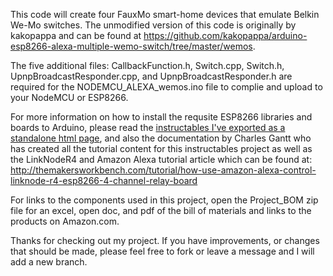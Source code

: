 This code will create four FauxMo smart-home devices that emulate Belkin We-Mo switches. The unmodified version of this code is originally by kakopappa and can be found at https://github.com/kakopappa/arduino-esp8266-alexa-multiple-wemo-switch/tree/master/wemos.

The five additional files: CallbackFunction.h, Switch.cpp, Switch.h, UpnpBroadcastResponder.cpp, and UpnpBroadcastResponder.h are required for the NODEMCU_ALEXA_wemos.ino file to complie and upload to your NodeMCU or ESP8266. 

For more information on how to install the requsite ESP8266 libraries and boards to Arduino, please read the [instructables I've exported as a standalone html page](Home-Automation-with-NodeMCU-AmazonAlexa.html), and also the documentation by Charles Gantt who has created all the tutorial content for this instructables project as well as the LinkNodeR4 and Amazon Alexa tutorial article which can be found at: http://themakersworkbench.com/tutorial/how-use-amazon-alexa-control-linknode-r4-esp8266-4-channel-relay-board

For links to the components used in this project, open the Project_BOM zip file for an excel, open doc, and pdf of the bill of materials and links to the products on Amazon.com. 

Thanks for checking out my project. If you have improvements, or changes that should be made, please feel free to fork or leave a message and I will add a new branch. 
